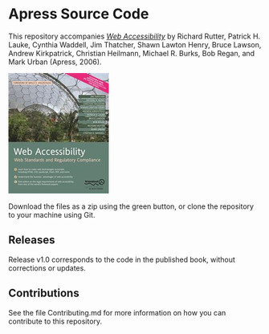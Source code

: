 # Apress Source Code

This repository accompanies [*Web Accessibility*](http://www.apress.com/9781590596388) by Richard Rutter, Patrick H. Lauke, Cynthia Waddell, Jim Thatcher, Shawn Lawton Henry, Bruce Lawson, Andrew Kirkpatrick, Christian Heilmann, Michael R. Burks, Bob Regan, and Mark Urban (Apress, 2006).

![Cover image](9781590596388.jpg)

Download the files as a zip using the green button, or clone the repository to your machine using Git.

## Releases

Release v1.0 corresponds to the code in the published book, without corrections or updates.

## Contributions

See the file Contributing.md for more information on how you can contribute to this repository.
